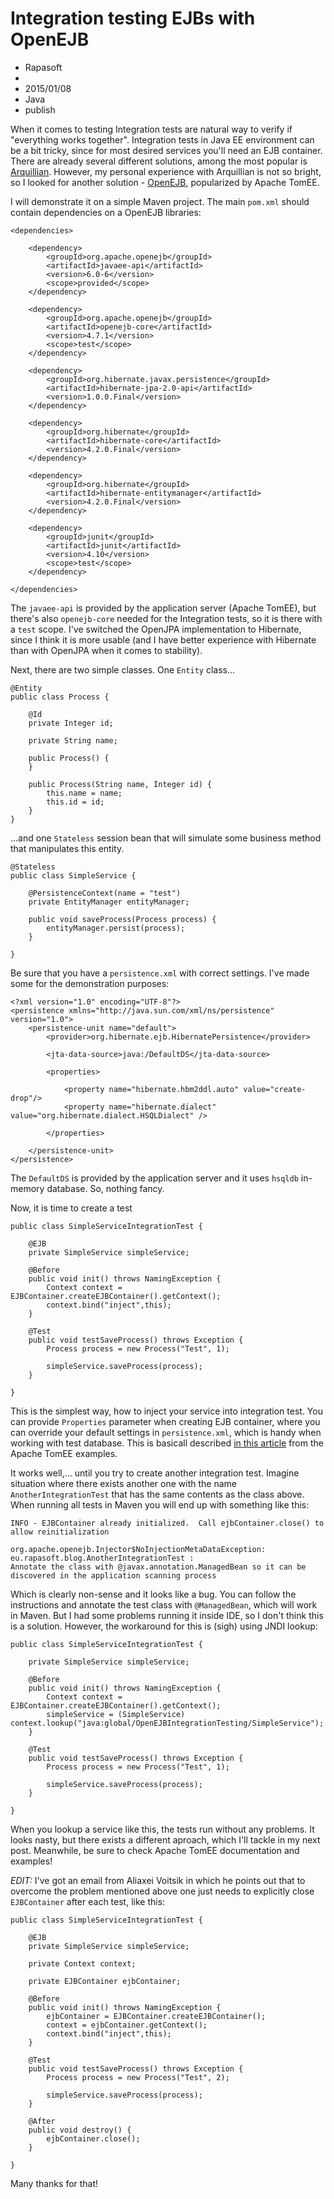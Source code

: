 # Integration testing EJBs with OpenEJB
- Rapasoft
-
- 2015/01/08
- Java
- publish

When it comes to testing Integration tests are natural way to verify if "everything works together". Integration tests in Java EE environment can be a bit tricky, since for most desired services you'll need an EJB container. There are already several different solutions, among the most popular is [Arquillian](http://arquillian.org/). However, my personal experience with Arquillian is not so bright, so I looked for another solution - [OpenEJB](http://tomee.apache.org/), popularized by Apache TomEE.

I will demonstrate it on a simple Maven project. The main `pom.xml` should contain dependencies on a OpenEJB libraries:

    <dependencies>

        <dependency>
            <groupId>org.apache.openejb</groupId>
            <artifactId>javaee-api</artifactId>
            <version>6.0-6</version>
            <scope>provided</scope>
        </dependency>

        <dependency>
            <groupId>org.apache.openejb</groupId>
            <artifactId>openejb-core</artifactId>
            <version>4.7.1</version>
            <scope>test</scope>
        </dependency>

        <dependency>
            <groupId>org.hibernate.javax.persistence</groupId>
            <artifactId>hibernate-jpa-2.0-api</artifactId>
            <version>1.0.0.Final</version>
        </dependency>

        <dependency>
            <groupId>org.hibernate</groupId>
            <artifactId>hibernate-core</artifactId>
            <version>4.2.0.Final</version>
        </dependency>

        <dependency>
            <groupId>org.hibernate</groupId>
            <artifactId>hibernate-entitymanager</artifactId>
            <version>4.2.0.Final</version>
        </dependency>

        <dependency>
            <groupId>junit</groupId>
            <artifactId>junit</artifactId>
            <version>4.10</version>
            <scope>test</scope>
        </dependency>

    </dependencies>

The `javaee-api` is provided by the application server (Apache TomEE), but there's also `openejb-core` needed for the Integration tests, so it is there with a `test` scope. I've switched the OpenJPA implementation to Hibernate, since I think it is more usable (and I have better experience with Hibernate than with OpenJPA when it comes to stability).

Next, there are two simple classes. One `Entity` class...

    @Entity
    public class Process {

        @Id
        private Integer id;

        private String name;

        public Process() {
        }

        public Process(String name, Integer id) {
            this.name = name;
            this.id = id;
        }
    }

...and one `Stateless` session bean that will simulate some business method that manipulates this entity.

    @Stateless
    public class SimpleService {

        @PersistenceContext(name = "test")
        private EntityManager entityManager;

        public void saveProcess(Process process) {
            entityManager.persist(process);
        }

    }

Be sure that you have a `persistence.xml` with correct settings. I've made some for the demonstration purposes:

    <?xml version="1.0" encoding="UTF-8"?>
    <persistence xmlns="http://java.sun.com/xml/ns/persistence" version="1.0">
        <persistence-unit name="default">
            <provider>org.hibernate.ejb.HibernatePersistence</provider>

            <jta-data-source>java:/DefaultDS</jta-data-source>

            <properties>

                <property name="hibernate.hbm2ddl.auto" value="create-drop"/>
                <property name="hibernate.dialect" value="org.hibernate.dialect.HSQLDialect" />

            </properties>

        </persistence-unit>
    </persistence>

The `DefaultDS` is provided by the application server and it uses `hsqldb` in-memory database. So, nothing fancy.

Now, it is time to create a test

    public class SimpleServiceIntegrationTest {

        @EJB
        private SimpleService simpleService;

        @Before
        public void init() throws NamingException {
            Context context = EJBContainer.createEJBContainer().getContext();
            context.bind("inject",this);
        }

        @Test
        public void testSaveProcess() throws Exception {
            Process process = new Process("Test", 1);

            simpleService.saveProcess(process);
        }

    }

This is the simplest way, how to inject your service into integration test. You can provide `Properties` parameter when creating EJB container, where you can override your default settings in `persistence.xml`, which is handy when working with test database. This is basicall described [in this article](http://tomee.apache.org/examples-trunk/testing-transactions/README.html) from the Apache TomEE examples.

It works well,... until you try to create another integration test. Imagine situation where there exists another one with the name `AnotherIntegrationTest` that has the same contents as the class above. When running all tests in Maven you will end up with something like this:

    INFO - EJBContainer already initialized.  Call ejbContainer.close() to allow reinitialization

    org.apache.openejb.Injector$NoInjectionMetaDataException: eu.rapasoft.blog.AnotherIntegrationTest :
    Annotate the class with @javax.annotation.ManagedBean so it can be discovered in the application scanning process

Which is clearly non-sense and it looks like a bug. You can follow the instructions and annotate the test class with `@ManagedBean`, which will work in Maven. But I had some problems running it inside IDE, so I don't think this is a solution. However, the workaround for this is (sigh) using JNDI lookup:

    public class SimpleServiceIntegrationTest {

        private SimpleService simpleService;

        @Before
        public void init() throws NamingException {
            Context context = EJBContainer.createEJBContainer().getContext();
            simpleService = (SimpleService) context.lookup("java:global/OpenEJBIntegrationTesting/SimpleService");
        }

        @Test
        public void testSaveProcess() throws Exception {
            Process process = new Process("Test", 1);

            simpleService.saveProcess(process);
        }

    }

When you lookup a service like this, the tests run without any problems. It looks nasty, but there exists a different aproach, which I'll tackle in my next post. Meanwhile, be sure to check Apache TomEE documentation and examples!

*EDIT:* I've got an email from Aliaxei Voitsik in which he points out that to overcome the problem mentioned above one just needs to explicitly close `EJBContainer` after each test, like this:

	public class SimpleServiceIntegrationTest {

		@EJB
		private SimpleService simpleService;

		private Context context;

		private EJBContainer ejbContainer;

		@Before
		public void init() throws NamingException {
			ejbContainer = EJBContainer.createEJBContainer();
			context = ejbContainer.getContext();
			context.bind("inject",this);
		}

		@Test
		public void testSaveProcess() throws Exception {
			Process process = new Process("Test", 2);

			simpleService.saveProcess(process);
		}

		@After
		public void destroy() {
			ejbContainer.close();
		}

	}
	
Many thanks for that!